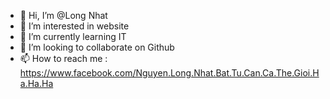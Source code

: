 - 👋 Hi, I’m @Long Nhat
- 👀 I’m interested in website
- 🌱 I’m currently learning IT
- 💞️ I’m looking to collaborate on Github
- 📫 How to reach me : https://www.facebook.com/Nguyen.Long.Nhat.Bat.Tu.Can.Ca.The.Gioi.Ha.Ha.Ha

<!---
L0rg-Nh4t/L0rg-Nh4t is a ✨ special ✨ repository because its `README.md` (this file) appears on your GitHub profile.
You can click the Preview link to take a look at your changes.
--->
